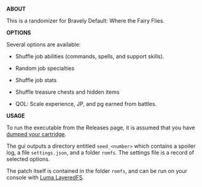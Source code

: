 **ABOUT**

This is a randomizer for Bravely Default: Where the Fairy Flies.

**OPTIONS**

Several options are available:

- Shuffle job abilities (commands, spells, and support skills).

- Random job specialties

- Shuffle job stats

- Shuffle treasure chests and hidden items

- QOL: Scale experience, JP, and pg earned from battles.

**USAGE**

To run the executable from the Releases page, it is assumed that you
have [dumped your
cartridge](https://gist.github.com/PixelSergey/73d0a4bc1437dbaa53a1d1ce849fdda1).

The gui outputs a directory entitled ```seed_<number>``` which
contains a spoiler log, a file `settings.json`, and a folder
`romfs`. The settings file is a record of selected options.

The patch itself is contained in the folder `romfs`, and can be run on
your console with [Luma
LayeredFS](https://gist.github.com/PixelSergey/5dbb4a9b90d290736353fa58e4fcbb42).